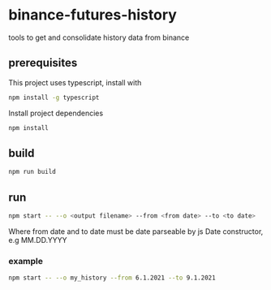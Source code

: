 # binance-futures-history

tools to get and consolidate history data from binance

## prerequisites

This project uses typescript, install with
```sh
npm install -g typescript
```

Install project dependencies
```sh
npm install
```

## build
```sh
npm run build
```

## run
```sh
npm start -- --o <output filename> --from <from date> --to <to date>
```
Where from date and to date must be date parseable by js Date constructor, e.g MM.DD.YYYY

### example
```sh
npm start -- --o my_history --from 6.1.2021 --to 9.1.2021
```
